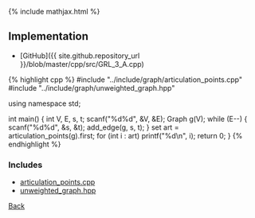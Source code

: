 {% include mathjax.html %}



## Implementation

- [GitHub]({{ site.github.repository_url }}/blob/master/cpp/src/GRL_3_A.cpp)

{% highlight cpp %}
#include "../include/graph/articulation_points.cpp"
#include "../include/graph/unweighted_graph.hpp"

using namespace std;

int main() {
  int V, E, s, t;
  scanf("%d%d", &V, &E);
  Graph g(V);
  while (E--) {
    scanf("%d%d", &s, &t);
    add_edge(g, s, t);
  }
  set<int> art = articulation_points(g).first;
  for (int i : art) printf("%d\n", i);
  return 0;
}
{% endhighlight %}

### Includes

- [articulation_points.cpp](../include/graph/articulation_points)
- [unweighted_graph.hpp](../include/graph/unweighted_graph)

[Back](..)
